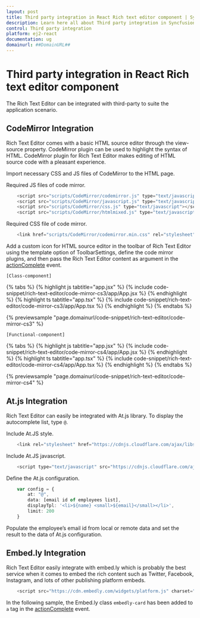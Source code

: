 ```yaml
---
layout: post
title: Third party integration in React Rich text editor component | Syncfusion
description: Learn here all about Third party integration in Syncfusion React Rich text editor component of Syncfusion Essential JS 2 and more.
control: Third party integration 
platform: ej2-react
documentation: ug
domainurl: ##DomainURL##
---
```


# Third party integration in React Rich text editor component

The Rich Text Editor can be integrated with third-party to suite the application scenario.

## CodeMirror Integration

Rich Text Editor comes with a basic HTML source editor through the view-source property. CodeMirror plugin can be used to highlight the syntax of HTML. CodeMirror plugin for Rich Text Editor makes editing of HTML source code with a pleasant experience.

Import necessary CSS and JS files of CodeMirror to the HTML page.

Required JS files of code mirror.

``` javascript
    <script src="scripts/CodeMirror/codemirror.js" type="text/javascript"></script>
    <script src="scripts/CodeMirror/javascript.js" type="text/javascript"></script>
    <script src="scripts/CodeMirror/css.js" type="text/javascript"></script>
    <script src="scripts/CodeMirror/htmlmixed.js" type="text/javascript"></script>
```

Required CSS file of code mirror.

``` javascript
    <link href="scripts/CodeMirror/codemirror.min.css" rel="stylesheet" />
```

Add a custom icon for HTML source editor in the toolbar of Rich Text Editor using the template option of ToolbarSettings, define the code mirror plugins, and then pass the Rich Text Editor content as argument in the [actionComplete](/api/rich-text-editor/#actioncomplete) event.

`[Class-component]`

{% tabs %}
{% highlight js tabtitle="app.jsx" %}
{% include code-snippet/rich-text-editor/code-mirror-cs3/app/App.jsx %}
{% endhighlight %}
{% highlight ts tabtitle="app.tsx" %}
{% include code-snippet/rich-text-editor/code-mirror-cs3/app/App.tsx %}
{% endhighlight %}
{% endtabs %}

 {% previewsample "page.domainurl/code-snippet/rich-text-editor/code-mirror-cs3" %}

`[Functional-component]`

{% tabs %}
{% highlight js tabtitle="app.jsx" %}
{% include code-snippet/rich-text-editor/code-mirror-cs4/app/App.jsx %}
{% endhighlight %}
{% highlight ts tabtitle="app.tsx" %}
{% include code-snippet/rich-text-editor/code-mirror-cs4/app/App.tsx %}
{% endhighlight %}
{% endtabs %}

 {% previewsample "page.domainurl/code-snippet/rich-text-editor/code-mirror-cs4" %}

## At.js Integration

Rich Text Editor can easily be integrated with At.js library. To display the autocomplete list, type `@`.

Include At.JS style.

``` javascript
    <link rel="stylesheet" href="https://cdnjs.cloudflare.com/ajax/libs/at.js/1.4.0/css/jquery.atwho.min.css">
```

Include At.JS javascript.

``` javascript
    <script type="text/javascript" src="https://cdnjs.cloudflare.com/ajax/libs/at.js/1.4.0/js/jquery.atwho.min.js"></script>
```

Define the At.js configuration.

``` typescript
    var config = {
        at: "@",
        data: [email id of employees list],
        displayTpl: '<li>${name} <small>${email}</small></li>',
        limit: 200
    }
```

Populate the employee’s email id from local or remote data and set the result to the data of At.js configuration.

## Embed.ly Integration

Rich Text Editor easily integrate with embed.ly which is probably the best service when it comes to embed the rich content such as Twitter, Facebook, Instagram, and lots of other publishing platform embeds.

``` javascript
    <script src="https://cdn.embedly.com/widgets/platform.js" charset="UTF-8"></script>
```

In the following sample, the Embed.ly class `embedly-card` has been added to `a` tag in the [actionComplete](/rich-text-editor/api-richTextEditor.html#actioncomplete) event.